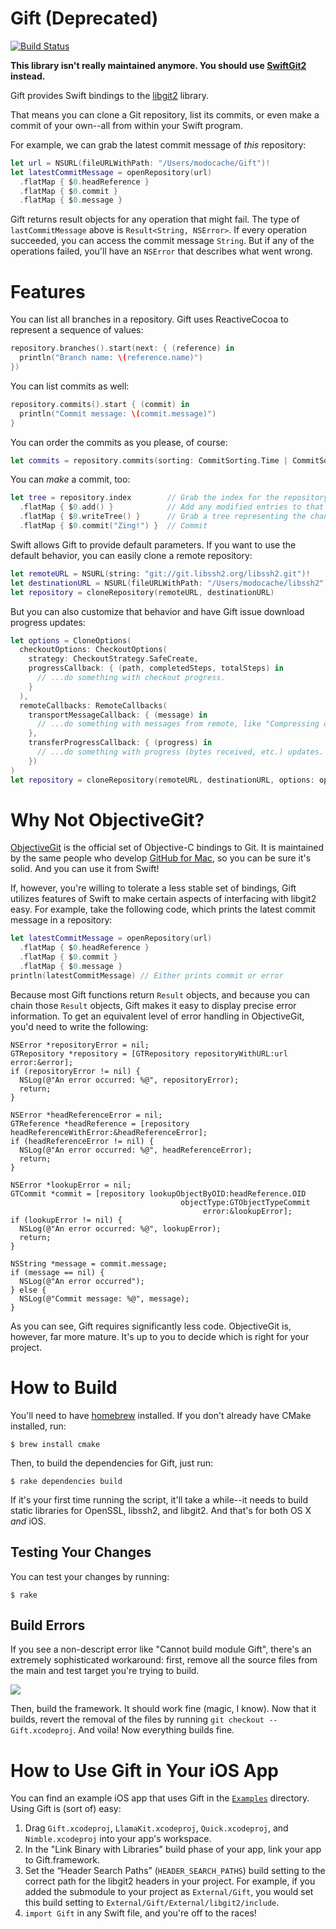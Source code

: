 # Gift (Deprecated)

[![Build
Status](https://travis-ci.org/modocache/Gift.svg?branch=master)](https://travis-ci.org/modocache/Gift)

**This library isn't really maintained anymore. You should use [SwiftGit2](https://github.com/SwiftGit2/SwiftGit2) instead.**

Gift provides Swift bindings to the
[libgit2](https://github.com/libgit2/libgit2) library.

That means you can clone a Git repository, list its commits,
or even make a commit of your own--all from within your Swift
program.

For example, we can grab the latest commit message of *this*
repository:

```swift
let url = NSURL(fileURLWithPath: "/Users/modocache/Gift")!
let latestCommitMessage = openRepository(url)
  .flatMap { $0.headReference }
  .flatMap { $0.commit }
  .flatMap { $0.message }
```

Gift returns result objects for any operation that might fail. The type
of `lastCommitMessage` above is `Result<String, NSError>`. If every
operation succeeded, you can access the commit message `String`. But if
any of the operations failed, you'll have an `NSError` that describes
what went wrong.

# Features

You can list all branches in a repository. Gift uses ReactiveCocoa to
represent a sequence of values:

```swift
repository.branches().start(next: { (reference) in
  println("Branch name: \(reference.name)")
})
```

You can list commits as well:

```swift
repository.commits().start { (commit) in
  println("Commit message: \(commit.message)")
}
```

You can order the commits as you please, of course:

```swift
let commits = repository.commits(sorting: CommitSorting.Time | CommitSorting.Reverse)
```

You can *make* a commit, too:

```swift
let tree = repository.index        // Grab the index for the repository
  .flatMap { $0.add() }            // Add any modified entries to that index
  .flatMap { $0.writeTree() }      // Grab a tree representing the changeset
  .flatMap { $0.commit("Zing!") }  // Commit
```

Swift allows Gift to provide default parameters. If you want to use the
default behavior, you can easily clone a remote repository:

```swift
let remoteURL = NSURL(string: "git://git.libssh2.org/libssh2.git")!
let destinationURL = NSURL(fileURLWithPath: "/Users/modocache/libssh2")!
let repository = cloneRepository(remoteURL, destinationURL)
```

But you can also customize that behavior and have Gift issue download
progress updates:

```swift
let options = CloneOptions(
  checkoutOptions: CheckoutOptions(
    strategy: CheckoutStrategy.SafeCreate,
    progressCallback: { (path, completedSteps, totalSteps) in
      // ...do something with checkout progress.
    }
  ),
  remoteCallbacks: RemoteCallbacks(
    transportMessageCallback: { (message) in
      // ...do something with messages from remote, like "Compressing objects: 1% (47/4619)"
    },
    transferProgressCallback: { (progress) in
      // ...do something with progress (bytes received, etc.) updates.
    })
)
let repository = cloneRepository(remoteURL, destinationURL, options: options)
```

# Why Not ObjectiveGit?

[ObjectiveGit](https://github.com/libgit2/objective-git) is the official
set of Objective-C bindings to Git. It is maintained by the same people
who develop [GitHub for Mac](https://mac.github.com/), so you can be
sure it's solid. And you can use it from Swift!

If, however, you're willing to tolerate a less stable set of bindings,
Gift utilizes features of Swift to make certain aspects of interfacing
with libgit2 easy. For example, take the following code, which prints
the latest commit message in a repository:

```swift
let latestCommitMessage = openRepository(url)
  .flatMap { $0.headReference }
  .flatMap { $0.commit }
  .flatMap { $0.message }
println(latestCommitMessage) // Either prints commit or error
```

Because most Gift functions return `Result` objects, and because you can
chain those `Result` objects, Gift makes it easy to display precise
error information. To get an equivalent level of error handling in
ObjectiveGit, you'd need to write the following:

```objc
NSError *repositoryError = nil;
GTRepository *repository = [GTRepository repositoryWithURL:url error:&error];
if (repositoryError != nil) {
  NSLog(@"An error occurred: %@", repositoryError);
  return;
}

NSError *headReferenceError = nil;
GTReference *headReference = [repository headReferenceWithError:&headReferenceError];
if (headReferenceError != nil) {
  NSLog(@"An error occurred: %@", headReferenceError);
  return;
}

NSError *lookupError = nil;
GTCommit *commit = [repository lookupObjectByOID:headReference.OID
                                      objectType:GTObjectTypeCommit
                                           error:&lookupError];
if (lookupError != nil) {
  NSLog(@"An error occurred: %@", lookupError);
  return;
}

NSString *message = commit.message;
if (message == nil) {
  NSLog(@"An error occurred");
} else {
  NSLog(@"Commit message: %@", message);
}
```

As you can see, Gift requires significantly less code. ObjectiveGit is,
however, far more mature. It's up to you to decide which is right for
your project.

# How to Build

You'll need to have [homebrew](https://github.com/Homebrew/homebrew/)
installed. If you don't already have CMake installed, run:

```
$ brew install cmake
```

Then, to build the dependencies for Gift, just run:

```
$ rake dependencies build
```

If it's your first time running the script, it'll take a while--it
needs to build static libraries for OpenSSL, libssh2, and libgit2.
And that's for both OS X _and_ iOS.

## Testing Your Changes

You can test your changes by running:

```
$ rake
```

## Build Errors

If you see a non-descript error like "Cannot build module Gift", there's
an extremely sophisticated workaround: first, remove all the source files from
the main and test target you're trying to build.

![](https://s3.amazonaws.com/f.cl.ly/items/0M0V1y07081s2W34412w/Screen%20Shot%202015-01-22%20at%2010.09.29%20PM.png)

Then, build the framework. It should work fine (magic, I know). Now that
it builds, revert the removal of the files by running
`git checkout -- Gift.xcodeproj`. And voila! Now everything builds fine.

# How to Use Gift in Your iOS App

You can find an example iOS app that uses Gift in the
[`Examples`](https://github.com/modocache/Gift/tree/master/Examples/ExampleApp) directory. Using Gift
is (sort of) easy:

1. Drag `Gift.xcodeproj`, `LlamaKit.xcodeproj`, `Quick.xcodeproj`, and
   `Nimble.xcodeproj` into your app's workspace.
2. In the "Link Binary with Libraries" build phase of your app, link
   your app to Gift.framework.
3. Set the “Header Search Paths” (`HEADER_SEARCH_PATHS`) build setting to
   the correct path for the libgit2 headers in your project. For
   example, if you added the submodule to your project as
   `External/Gift`, you would set this build setting to
   `External/Gift/External/libgit2/include`.
4. `import Gift` in any Swift file, and you're off to the races!

